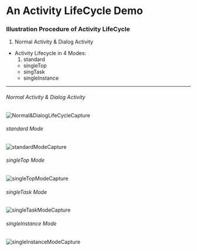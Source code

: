 # An Activity LifeCycle Demo

### Illustration Procedure of Activity LifeCycle

 1. Normal Activity & Dialog Activity
 - Activity Lifecycle in 4 Modes:
     1. standard
    - singleTop
    - singTask
    - singleInstance

---

###### Normal Activity & Dialog Activity
![Normal&DialogLifeCycleCapture](https://github.com/sennhviwang/Android-Learn-Journey/blob/master/AnActivityLifeCycleDemo/Normal%26DialogLifeCycleCapture.png)

###### standard Mode
![standardModeCapture](https://github.com/sennhviwang/Android-Learn-Journey/blob/master/AnActivityLifeCycleDemo/standardModeCapture.png)

###### singleTop Mode
![singleTopModeCapture](
https://github.com/sennhviwang/Android-Learn-Journey/blob/master/AnActivityLifeCycleDemo/singleTopModeCapture.png)

###### singleTask Mode
![singleTaskModeCapture](
https://github.com/sennhviwang/Android-Learn-Journey/blob/master/AnActivityLifeCycleDemo/singleTaskModeCapture.png)

###### singleInstance Mode
![singleInstanceModeCapture](https://github.com/sennhviwang/Android-Learn-Journey/blob/master/AnActivityLifeCycleDemo/singleInstanceModeCapture.png)





